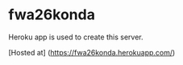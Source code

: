 # fwa26konda

Heroku app is used to create this server.

[Hosted at] (https://fwa26konda.herokuapp.com/)
